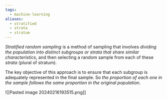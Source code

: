 ```yaml
---
tags:
  - machine-learning
aliases:
  - stratified
  - strata
  - stratum
---
```

*Stratified random sampling* is a method of sampling that involves *dividing the population into distinct subgroups or strata that share similar characteristics*, and then selecting a random sample from each of these *strata* (plural of stratum).

The key objective of this approach is to ensure that each subgroup is adequately represented in the final sample. So *the proportion of each one in the sample follows the same proportion in the original population*.

![[Pasted image 20240216193515.png]]